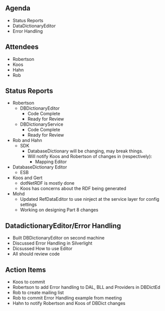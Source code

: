 ## Agenda ##
  * Status Reports
  * DataDictionaryEditor
  * Error Handling

## Attendees ##
  * Robertson
  * Koos
  * Hahn
  * Rob

## Status Reports ##
  * Robertson
    * DBDictionaryEditor
      * Code Complete
      * Ready for Review
    * DBDictionaryService
      * Code Complete
      * Ready for Review
  * Rob and Hahn
    * SDK
      * DatabaseDictionary will be changing, may break things.
      * Will notify Koos and Robertson of changes in (respectively):
        * Mapping Editor
  * DatabaseDictionary Editor
    * ESB
  * Koos and Gert
    * dotNetRDF is mostly done
    * Koos has concerns about the RDF being generated
  * Mohd
    * Updated RefDataEditor to use ninject at the service layer for config settings
    * Working on designing Part 8 changes

## DatadictionaryEditor/Error Handling ##
  * Built DBDictionaryEditor on second machine
  * Discussed Error Handling in Silverlight
  * Dicsussed How to use Editor
  * All should review code

## Action Items ##
  * Koos to commit
  * Robertson to add Error handling to DAL, BLL and Providers in DBDictEd
  * Rob to create mailing list
  * Rob to commit Error Handling example from meeting
  * Hahn to notify Robertson and Koos of DBDict changes